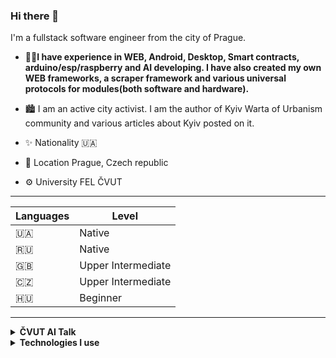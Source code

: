 
### Hi there 👋
I'm a fullstack software engineer from the city of Prague. 

- 👨‍💻**I have experience in WEB, Android, Desktop, Smart contracts, arduino/esp/raspberry and AI developing. I have also created my own WEB frameworks, a scraper framework and various universal protocols for modules(both software and hardware).** 

- 🏙️ I am an active city activist. I am the author of Kyiv Warta of Urbanism community and various articles about Kyiv posted on it.

- ✨ Nationality 🇺🇦
- 📌 Location Prague, Czech republic
- ⚙ University FEL ČVUT


___




| Languages | Level |
|--|--|
| 🇺🇦 | Native |
| 🇷🇺 | Native |
| 🇬🇧 | Upper Intermediate |
| 🇨🇿 | Upper Intermediate |
| 🇭🇺 | Beginner |
___
<details>
<summary><b>ČVUT AI Talk</b></summary>

ČVUT AI Talk is a regular meetup. Events consist of research presentation and public communication.
| ČVUT AI Talk | Links | Date |
|--|--|--|
| #1: Co je LLM, jaké vůbec existujou, ják je používat | [Poster](https://i.ibb.co/jyLttn6/1234567.png), [Prezentace](https://docs.google.com/presentation/d/1iV_r4OgYHQOt56Q2FtulrFdbVlvhVoQ_/edit?usp=sharing&ouid=112191343591369742786&rtpof=true&sd=true), [Novinky](https://docs.google.com/document/d/15EkQy-ChOwxrWzYU47DmTsKjD_hU7_48dV77ojjpD_k/edit?usp=sharing)| 6.10.2023 15:00 |
| #2: Decoder-only Transformer OpenAI GPT Fine-tuning| [Prezentace](https://docs.google.com/presentation/d/1yBaBV_08I7exmR9DiXz1aJZOz53UkAJ7/edit?usp=sharing&ouid=112191343591369742786&rtpof=true&sd=true), [Zaznam](https://www.youtube.com/watch?v=z4-MvNgK714) | 26.11.2023 15:00 |
| #2: Decoder-only Transformer Gemini Fine-tuning (In progress) | | |
| AI Assitants (In progress)| |
| Encoder-only Transformer Fine-tuning (In progress)| | |
| Decoder-only Transformer LLaMa Fine-tuning (In progress)| | |
| Special Meetup: AI philosophy (In progress)| | |
| Special Meetup: AI philosophy[Debata] (In progress)| | |
| Word Embedding (In progress)| | |


</details>


<details>
<summary><b>Technologies I use</b></summary>

___
<details>
<summary><b>Programming languages</b></summary>

| Technology |
|--|
| ![Python](https://img.shields.io/badge/-Python-3776AB?style=flat&logo=python&logoColor=white) |
| ![Javascript](https://img.shields.io/badge/-Javascript-F7DF1E?style=flat&logo=javascript&logoColor=black) |
| ![Java](https://img.shields.io/badge/-Java-ED8B00?style=flat&logo=openjdk&logoColor=white)|
| ![Kotlin](https://img.shields.io/badge/-Kotlin-0095D5?style=flat&logo=Kotlin&logoColor=white)|
| ![C#](https://img.shields.io/badge/C%23-239120?style=flat&logo=c-sharp&logoColor=white)|
| ![PHP](https://img.shields.io/badge/PHP-777BB4?style=flat&logo=php&logoColor=white)|
| ![Typescript](https://img.shields.io/badge/TypeScript-007ACC?style=flat&logo=typescript&logoColor=white)|
| ![Solidity](https://img.shields.io/badge/-Solidity-363636?style=flat&logo=solidity&logoColor=white)|
| ![C++](https://img.shields.io/badge/-C%2B%2B-00599C?style=flat&logo=c%2B%2B&logoColor=white)|

</details>


<details>
<summary><b>WebTechnologies</b></summary>

| Frontend | Backend |
|--|--|
| ![Vue.js](https://img.shields.io/badge/-Vue.js-4FC08D?style=flat&logo=vue.js&logoColor=white) | ![Django](https://img.shields.io/badge/-Django-092E20?style=flat&logo=django&logoColor=white) |
| ![React](https://img.shields.io/badge/-React-61DAFB?style=flat&logo=react&logoColor=white) | ![ASP.NET](https://img.shields.io/badge/-ASP.NET-512BD4?style=flat&logo=.net&logoColor=white) |
| ![Angular](https://img.shields.io/badge/-Angular-DD0031?style=flat&logo=angular&logoColor=white) |  |
| ![TypeScript](https://img.shields.io/badge/-TypeScript-3178C6?style=flat&logo=typescript&logoColor=white) |  |
| ![jQuery](https://img.shields.io/badge/-jQuery-0769AD?style=flat&logo=jquery&logoColor=white) | | |
</details>


<details>
<summary><b>DevOps Technologies</b></summary>

| Technology |
|--|
| ![sys admin](https://img.shields.io/badge/-Sys%20Admin-000000?style=flat&logo=linux&logoColor=white) |
| ![Docker](https://img.shields.io/badge/-Docker-2496ED?style=flat&logo=docker&logoColor=white) |
| ![nginx](https://img.shields.io/badge/-Nginx-009639?style=flat&logo=nginx&logoColor=white) |

</details>


<details>
<summary><b>Android Technologies</b></summary>

| Technology |
|--|
| ![Kotlin](https://img.shields.io/badge/-Kotlin-0095D5?style=flat&logo=kotlin&logoColor=white) |
| ![Java](https://img.shields.io/badge/-Java-007396?style=flat&logo=java&logoColor=white) |

</details>

<details>
<summary><b>ML/AI technologies</b></summary>

| Technology |
|--|
| ![Tenserflow](https://img.shields.io/badge/-Tenserflow-FF6600?style=flat&&logoColor=white) |
| ![SKLearn](https://img.shields.io/badge/-SKLearn-blue?style=flat&logoColor=white) |
| ![OpenAI](https://img.shields.io/badge/-OpenAI-50C878?style=flat&logoColor=white)|
| ![OpenAI](https://img.shields.io/badge/-GoogleAI-4285F4?style=flat&logo=google-cloud&logoColor=white)|


</details>


<details>
<summary><b>Other technologies</b></summary>

| Technology |
|--|
| ![graphql](https://img.shields.io/badge/-GraphQL-E10098?style=flat&logo=graphql&logoColor=white) |
| ![Redis](https://img.shields.io/badge/-Redis-DC382D?style=flat&logo=redis&logoColor=white) |
| ![Solidity](https://img.shields.io/badge/-Solidity-363636?style=flat&logo=solidity&logoColor=white)|
| ![SQL](https://img.shields.io/badge/-SQL-07405E?style=flat&logoColor=white)|

</details>
</details>
